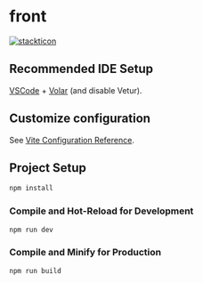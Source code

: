 # front

[![stackticon](https://firebasestorage.googleapis.com/v0/b/stackticon-81399.appspot.com/o/images%2F1718677793643?alt=media&token=765e40bf-6a9d-4caf-b522-9597e93f092b)](https://github.com/msdio/stackticon)

## Recommended IDE Setup

[VSCode](https://code.visualstudio.com/) + [Volar](https://marketplace.visualstudio.com/items?itemName=Vue.volar) (and disable Vetur).

## Customize configuration

See [Vite Configuration Reference](https://vitejs.dev/config/).

## Project Setup

```sh
npm install
```

### Compile and Hot-Reload for Development

```sh
npm run dev
```

### Compile and Minify for Production

```sh
npm run build
```
